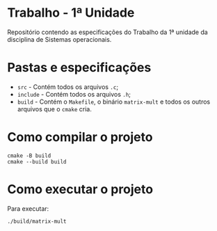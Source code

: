 # Trabalho - 1ª Unidade

Repositório contendo as especificações do Trabalho da 1ª unidade da disciplina de Sistemas operacionais.

# Pastas e especificações

- ``src`` - Contém todos os arquivos ``.c``;
- ``include`` - Contém todos os arquivos ``.h``;
- ``build`` - Contém o ``Makefile``, o binário ``matrix-mult`` e todos os outros arquivos que o ``cmake`` cria.

# Como compilar o projeto

  ```
  cmake -B build
  cmake --build build
  ```
 
# Como executar o projeto
 Para executar:

  ```
  ./build/matrix-mult
  ```
